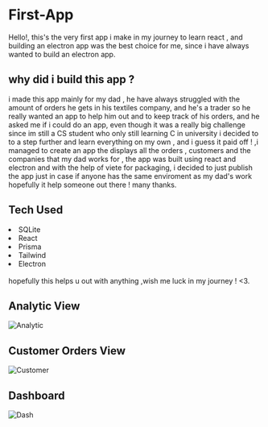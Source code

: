 # First-App

Hello!, this's the very first app i make in my journey to learn react ,
and building an electron app was the best choice for me, since i have always wanted
to build an electron app.

<h2>why did i build this app ?</h2>
i made this app mainly for my dad , he have always struggled with the amount of orders he gets in his textiles company,
and he's a trader so he really wanted an app to help him out and to keep track of his orders, and he asked me if i could do an app, 
even though it was a really big challenge since im still a CS student who only still learning C in university i decided to to a step further 
and learn everything on my own , and i guess it paid off ! ,i managed to create an app the displays all the orders , customers and the companies that my dad works for , the app was built using react and electron and with the help of viete for packaging, i decided to just publish the app 
just in case if anyone has the same enviroment as my dad's work hopefully it help someone out there ! 
many thanks.

<h2>Tech Used</h2>
<li>SQLite</li>
<li>React</li>
<li>Prisma</li>
<li>Tailwind</li>
<li>Electron</li>
<br>
hopefully this helps u out with anything ,wish me luck in my journey ! <3.

<h2>Analytic View</h2>

![Analytic](https://github.com/ItsLawy/First-App/assets/149022910/e67f99ce-7a7c-4521-9782-2edfc88fa9c8)

<h2>Customer Orders View</h2>

![Customer](https://github.com/ItsLawy/First-App/assets/149022910/81360744-8136-46e1-b94f-5dea6843d36d)

<h2>Dashboard</h2>

![Dash](https://github.com/ItsLawy/First-App/assets/149022910/fcb2512e-934d-4c30-a274-40f713ad9937)
